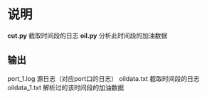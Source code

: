 # 说明
**cut.py**  截取时间段的日志
**oil.py** 分析此时间段的加油数据

## 输出
port_1.log    源日志（对应port口的日志）
oildata.txt 	截取时间段的日志
oildata_1.txt 	解析过的该时间段的加油数据


